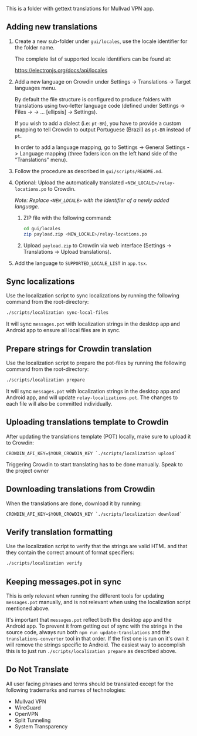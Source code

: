This is a folder with gettext translations for Mullvad VPN app.

## Adding new translations

1. Create a new sub-folder under `gui/locales`, use the locale identifier for the folder name.
   
   The complete list of supported locale identifiers can be found at:
   
   https://electronjs.org/docs/api/locales

1. Add a new language on Crowdin under Settings -> Translations -> Target languages menu. 
   
   By default the file structure is configured to produce folders with translations using two-letter
   language code (defined under Settings -> Files -> <FILE> -> ... [ellipsis] -> Settings). 
  
   If you wish to add a dialect (i.e: `pt-BR`), you have to provide a custom mapping 
   to tell Crowdin to output Portuguese (Brazil) as `pt-BR` instead of `pt`.
   
   In order to add a language mapping, go to Settings -> General Settings -> Language mapping 
   (three faders icon on the left hand side of the "Translations" menu).

1. Follow the procedure as described in `gui/scripts/README.md`.

1. Optional: Upload the automatically translated `<NEW_LOCALE>/relay-locations.po` to 
   Crowdin. 
   
   *Note: Replace `<NEW_LOCALE>` with the identifier of a newly added language.*
   
   1. ZIP file with the following command:
   
      ```bash
      cd gui/locales
      zip payload.zip <NEW_LOCALE>/relay-locations.po
      ```
   
   1. Upload `payload.zip` to Crowdin via web interface (Settings -> Translations -> Upload 
      translations).

1. Add the language to `SUPPORTED_LOCALE_LIST` in `app.tsx`.

## Sync localizations

Use the localization script to sync localizations by running the following command from the
root-directory:
```bash
./scripts/localization sync-local-files
```

It will sync `messages.pot` with localization strings in the desktop app and Android app to ensure
all local files are in sync.

## Prepare strings for Crowdin translation

Use the localization script to prepare the pot-files by running the following command from the
root-directory:
```bash
./scripts/localization prepare
```

It will sync `messages.pot` with localization strings in the desktop app and Android app, and will
update `relay-localizations.pot`. The changes to each file will also be committed individually.

## Uploading translations template to Crowdin

After updating the translations template (POT) locally, make sure to upload it to Crowdin:
```
CROWDIN_API_KEY=$YOUR_CROWDIN_KEY `./scripts/localization upload`
```

Triggering Crowdin to start translating has to be done manually. Speak to the project owner

## Downloading translations from Crowdin

When the translations are done, download it by running:
```
CROWDIN_API_KEY=$YOUR_CROWDIN_KEY `./scripts/localization download`
```

## Verify translation formatting

Use the localization script to verify that the strings are valid HTML and that they contain the
correct amount of format specifiers:
```bash
./scripts/localization verify
```

## Keeping messages.pot in sync

This is only relevant when running the different tools for updating `messages.pot` manually, and
is not relevant when using the localization script mentioned above.

It's important that `messages.pot` reflect both the desktop app and the Android app. To prevent it
from getting out of sync with the strings in the source code, always run both
`npm run update-translations` and the `translations-converter` tool in that order. If the first one
is run on it's own it will remove the strings specific to Android. The easiest way to accomplish
this is to just run `./scripts/localization prepare` as described above.

## Do Not Translate

All user facing phrases and terms should be translated except for the following trademarks and
names of technologies:
* Mullvad VPN
* WireGuard
* OpenVPN
* Split Tunneling
* System Transparency

